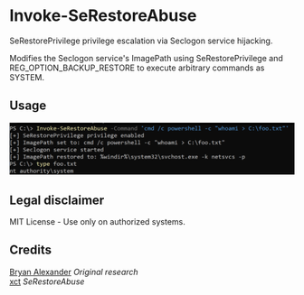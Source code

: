 Invoke-SeRestoreAbuse
=========
SeRestorePrivilege privilege escalation via Seclogon service hijacking.

Modifies the Seclogon service's ImagePath using SeRestorePrivilege and REG_OPTION_BACKUP_RESTORE to execute arbitrary commands as SYSTEM.

## Usage
![demo](https://github.com/0x4D-5A/Invoke-SeRestoreAbuse/blob/main/demo.png?raw=true)

## Legal disclaimer
MIT License - Use only on authorized systems.

## Credits
[Bryan Alexander](https://github.com/hatRiot) *Original research*  
[xct](https://github.com/xct) *SeRestoreAbuse*  